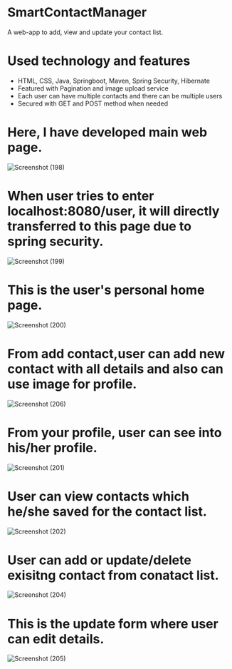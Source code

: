 # SmartContactManager
A web-app to add, view and update your contact list. 

# Used technology and features
- HTML, CSS, Java, Springboot, Maven, Spring Security, Hibernate
- Featured with Pagination and image upload service
- Each user can have multiple contacts and there can be multiple users
- Secured with GET and POST method when needed

# Here, I have developed main web page. 
![Screenshot (198)](https://user-images.githubusercontent.com/56655031/201618708-889a3ba9-97e6-4995-96b0-2e186e374d84.png)

# When user tries to enter localhost:8080/user, it will directly transferred to this page due to spring security. 
![Screenshot (199)](https://user-images.githubusercontent.com/56655031/201619098-8971aae1-375d-48ce-ac22-35899b48913a.png)

# This is the user's personal home page. 
![Screenshot (200)](https://user-images.githubusercontent.com/56655031/201619283-b1236e0b-a7ca-4167-9068-ca6a50ba08ef.png)

# From add contact,user can add new contact with all details and also can use image for profile. 
![Screenshot (206)](https://user-images.githubusercontent.com/56655031/201620720-fe4bd707-56b7-4d56-bead-55e04f12a169.png)

# From your profile, user can see into his/her profile. 
![Screenshot (201)](https://user-images.githubusercontent.com/56655031/201619391-a81b11bb-5078-4837-8244-08d1739b44d3.png)

# User can view contacts which he/she saved for the contact list.
![Screenshot (202)](https://user-images.githubusercontent.com/56655031/201619567-4eeec8be-0d62-4115-a62d-7e0d0154ca3f.png)

# User can add or update/delete exisitng contact from conatact list. 
![Screenshot (204)](https://user-images.githubusercontent.com/56655031/201619853-3437b52f-8eb2-4dc0-a325-0422014811e4.png)

# This is the update form where user can edit details. 
![Screenshot (205)](https://user-images.githubusercontent.com/56655031/201619959-0369273f-a088-41f8-b276-0d71c477aeb0.png)
